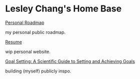 # Lesley Chang's Home Base

[Personal Roadmap](https://www.notion.so/8bdd94c9cc204e8a812075cf8d187d01?v=7e02e6c1c6444b1cb68ab5bfeb1b8642)

my personal public roadmap.

[Resume]()

wip personal website.

[Goal Setting: A Scientific Guide to Setting and Achieving Goals](https://jamesclear.com/goal-setting)

building (myself) publicly inspo.
